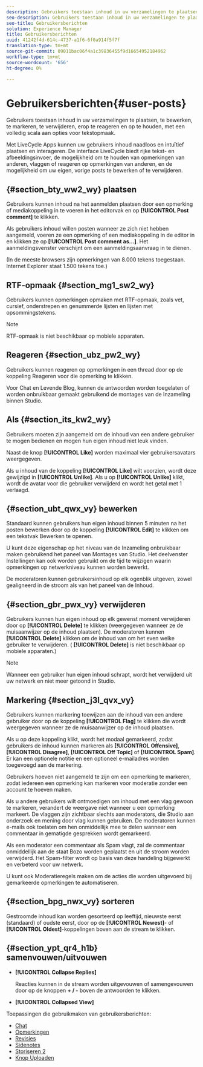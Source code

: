 ```yaml
---
description: Gebruikers toestaan inhoud in uw verzamelingen te plaatsen, te bewerken, te markeren, te verwijderen, erop te reageren en op te houden, met een volledig scala aan opties voor tekstopmaak.
seo-description: Gebruikers toestaan inhoud in uw verzamelingen te plaatsen, te bewerken, te markeren, te verwijderen, erop te reageren en op te houden, met een volledig scala aan opties voor tekstopmaak.
seo-title: Gebruikersberichten
solution: Experience Manager
title: Gebruikersberichten
uuid: 41242f4d-614c-4737-a1f6-6f0a914f5f7f
translation-type: tm+mt
source-git-commit: 09011bac06f4a1c39836455f9d16654952184962
workflow-type: tm+mt
source-wordcount: '656'
ht-degree: 0%

---
```



# Gebruikersberichten{#user-posts}

Gebruikers toestaan inhoud in uw verzamelingen te plaatsen, te bewerken, te markeren, te verwijderen, erop te reageren en op te houden, met een volledig scala aan opties voor tekstopmaak.

Met LiveCycle Apps kunnen uw gebruikers inhoud naadloos en intuïtief plaatsen en interageren. De interface LiveCycle biedt rijke tekst- en afbeeldingsinvoer, de mogelijkheid om te houden van opmerkingen van anderen, vlaggen of reageren op opmerkingen van anderen, en de mogelijkheid om uw eigen, vorige posts te bewerken of te verwijderen.

## {#section_bty_ww2_wy} plaatsen

Gebruikers kunnen inhoud na het aanmelden plaatsen door een opmerking of mediakoppeling in te voeren in het editorvak en op **[!UICONTROL Post comment]** te klikken.

Als gebruikers inhoud willen posten wanneer ze zich niet hebben aangemeld, voeren ze een opmerking of een mediakoppeling in de editor in en klikken ze op **[!UICONTROL Post comment as…]**. Het aanmeldingsvenster verschijnt om een aanmeldingsaanvraag in te dienen.

(In de meeste browsers zijn opmerkingen van 8.000 tekens toegestaan. Internet Explorer staat 1.500 tekens toe.)

## RTF-opmaak {#section_mg1_sw2_wy}

Gebruikers kunnen opmerkingen opmaken met RTF-opmaak, zoals vet, cursief, onderstrepen en genummerde lijsten en lijsten met opsommingstekens.

>[!NOTE]
>
>RTF-opmaak is niet beschikbaar op mobiele apparaten.

## Reageren {#section_ubz_pw2_wy}

Gebruikers kunnen reageren op opmerkingen in een thread door op de koppeling Reageren voor die opmerking te klikken.

Voor Chat en Levende Blog, kunnen de antwoorden worden toegelaten of worden onbruikbaar gemaakt gebruikend de montages van de Inzameling binnen Studio.

## Als {#section_its_kw2_wy}

Gebruikers moeten zijn aangemeld om de inhoud van een andere gebruiker te mogen bedienen en mogen hun eigen inhoud niet leuk vinden.

Naast de knop **[!UICONTROL Like]** worden maximaal vier gebruikersavatars weergegeven.

Als u inhoud van de koppeling **[!UICONTROL Like]** wilt voorzien, wordt deze gewijzigd in **[!UICONTROL Unlike]**. Als u op **[!UICONTROL Unlike]** klikt, wordt de avatar voor die gebruiker verwijderd en wordt het getal met 1 verlaagd.

## {#section_ubt_qwx_vy} bewerken

Standaard kunnen gebruikers hun eigen inhoud binnen 5 minuten na het posten bewerken door op de koppeling **[!UICONTROL Edit]** te klikken om een tekstvak Bewerken te openen.

U kunt deze eigenschap op het niveau van de Inzameling onbruikbaar maken gebruikend het paneel van Montages van Studio. Het deelvenster Instellingen kan ook worden gebruikt om de tijd te wijzigen waarin opmerkingen op netwerkniveau kunnen worden bewerkt.

De moderatoren kunnen gebruikersinhoud op elk ogenblik uitgeven, zowel gealigneerd in de stroom als van het paneel van de Inhoud.

## {#section_gbr_pwx_vy} verwijderen

Gebruikers kunnen hun eigen inhoud op elk gewenst moment verwijderen door op **[!UICONTROL Delete]** te klikken (weergegeven wanneer ze de muisaanwijzer op de inhoud plaatsen). De moderatoren kunnen **[!UICONTROL Delete]** klikken om de inhoud van om het even welke gebruiker te verwijderen. ( **[!UICONTROL Delete]** is niet beschikbaar op mobiele apparaten.)

>[!NOTE]
>
>Wanneer een gebruiker hun eigen inhoud schrapt, wordt het verwijderd uit uw netwerk en niet meer getoond in Studio.

## Markering {#section_j3l_qvx_vy}

Gebruikers kunnen markering toewijzen aan de inhoud van een andere gebruiker door op de koppeling **[!UICONTROL Flag]** te klikken die wordt weergegeven wanneer ze de muisaanwijzer op de inhoud plaatsen.

Als u op deze koppeling klikt, wordt het modaal gemarkeerd, zodat gebruikers de inhoud kunnen markeren als **[!UICONTROL Offensive]**, **[!UICONTROL Disagree]**, **[!UICONTROL Off Topic]** of **[!UICONTROL Spam]**. Er kan een optionele notitie en een optioneel e-mailadres worden toegevoegd aan de markering.

Gebruikers hoeven niet aangemeld te zijn om een opmerking te markeren, zodat iedereen een opmerking kan markeren voor moderatie zonder een account te hoeven maken.

Als u andere gebruikers wilt ontmoedigen om inhoud met een vlag gewoon te markeren, verandert de weergave niet wanneer u een opmerking markeert. De vlaggen zijn zichtbaar slechts aan moderators, die Studio aan onderzoek en mening door vlag kunnen gebruiken. De moderatoren kunnen e-mails ook toelaten om hen onmiddellijk mee te delen wanneer een commentaar in gematigde gesprekken wordt gemarkeerd.

Als een moderator een commentaar als Spam vlagt, zal de commentaar onmiddellijk aan de staat Bozo worden geplaatst en uit de stroom worden verwijderd. Het Spam-filter wordt op basis van deze handeling bijgewerkt en verbeterd voor uw netwerk.

U kunt ook Moderatieregels maken om de acties die worden uitgevoerd bij gemarkeerde opmerkingen te automatiseren.

## {#section_bpg_nwx_vy} sorteren

Gestroomde inhoud kan worden gesorteerd op leeftijd, nieuwste eerst (standaard) of oudste eerst, door op de **[!UICONTROL Newest]**- of **[!UICONTROL Oldest]**-koppelingen boven aan de stream te klikken.

## {#section_ypt_qr4_h1b} samenvouwen/uitvouwen

* **[!UICONTROL Collapse Replies]**

   Reacties kunnen in de stream worden uitgevouwen of samengevouwen door op de knoppen **+ / -** boven de antwoorden te klikken.

* **[!UICONTROL Collapsed View]**



Toepassingen die gebruikmaken van gebruikersberichten:

* [Chat](/help/using/c-about-apps/c-chat-app/c-chat-app.md#c_chat_app)
* [Opmerkingen](/help/using/c-about-apps/c-comments/c-comments.md)
* [Revisies](/help/using/c-about-apps/c-reviews-app/c-reviews-app.md#c_reviews_app)
* [Sidenotes](/help/using/c-about-apps/c-sidenotes-app/c-sidenotes-app.md#c_sidenotes_app)
* [Storiseren 2](/help/using/c-about-apps/c-storify2/c-storify2.md#c_storify2)
* [Knop Uploaden](/help/using/c-about-apps/c-upload-button-app/c-upload-button-app.md#c_upload_button_app)

